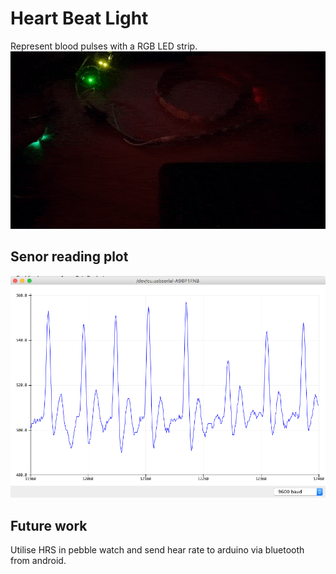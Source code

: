 # Heart Beat Light
Represent blood pulses with a RGB LED strip.
![pulse](https://raw.githubusercontent.com/ZackAkil/heart-beat-light/master/images/light_pulse.gif)

## Senor reading plot 
![sensor plot](https://raw.githubusercontent.com/ZackAkil/heart-beat-light/master/images/heart_beat_sensor_plot.png)

## Future work
Utilise HRS in pebble watch and send hear rate to arduino via bluetooth from android.

